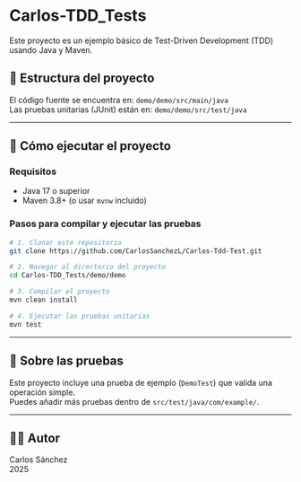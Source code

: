 # Carlos-TDD_Tests

Este proyecto es un ejemplo básico de Test-Driven Development (TDD) usando Java y Maven.

## 📁 Estructura del proyecto

El código fuente se encuentra en: `demo/demo/src/main/java`  
Las pruebas unitarias (JUnit) están en: `demo/demo/src/test/java`

---

## 🚀 Cómo ejecutar el proyecto

### Requisitos

- Java 17 o superior
- Maven 3.8+ (o usar `mvnw` incluido)

### Pasos para compilar y ejecutar las pruebas

```bash
# 1. Clonar este repositorio
git clone https://github.com/CarlosSanchezL/Carlos-Tdd-Test.git

# 2. Navegar al directorio del proyecto
cd Carlos-TDD_Tests/demo/demo

# 3. Compilar el proyecto
mvn clean install

# 4. Ejecutar las pruebas unitarias
mvn test
```

---

## 🧪 Sobre las pruebas

Este proyecto incluye una prueba de ejemplo (`DemoTest`) que valida una operación simple.  
Puedes añadir más pruebas dentro de `src/test/java/com/example/`.

---

## 👨‍💻 Autor

Carlos Sánchez  
2025
